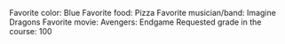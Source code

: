 Favorite color: Blue
Favorite food: Pizza
Favorite musician/band: Imagine Dragons
Favorite movie: Avengers: Endgame
Requested grade in the course: 100
